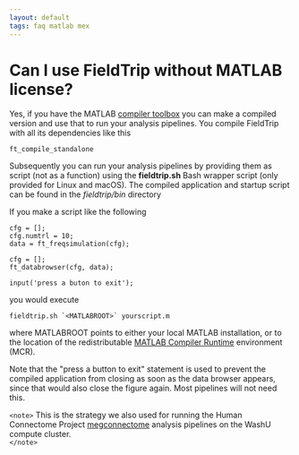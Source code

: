 ```yaml
---
layout: default
tags: faq matlab mex
---
```



# Can I use FieldTrip without MATLAB license?

Yes, if you have the MATLAB [compiler toolbox](https://www.mathworks.com/products/compiler.html) you can make a compiled version and use that to run your analysis pipelines. You compile FieldTrip with all its dependencies like this

    ft_compile_standalone

Subsequently you can run your analysis pipelines by providing them as script (not as a function) using the **fieldtrip.sh** Bash wrapper script (only provided for Linux and macOS). The compiled application and startup script can be found in the *fieldtrip/bin* directory

If you make a script like the following

    cfg = [];
    cfg.numtrl = 10;
    data = ft_freqsimulation(cfg);
    
    cfg = [];
    ft_databrowser(cfg, data);
    
    input('press a buton to exit');

you would execute

    fieldtrip.sh `<MATLABROOT>` yourscript.m

where MATLABROOT points to either your local MATLAB installation, or to the location of the redistributable [MATLAB Compiler Runtime](https://se.mathworks.com/products/compiler/matlab-runtime.html) environment (MCR).

Note that the "press a button to exit" statement is used to prevent the compiled application from closing as soon as the data browser appears, since that would also close the figure again. Most pipelines will not need this.

`<note>`
This is the strategy we also used for running the Human Connectome Project [megconnectome](https://github.com/Washington-University/megconnectome) analysis pipelines on the WashU compute cluster.   
`</note>`

   
   
